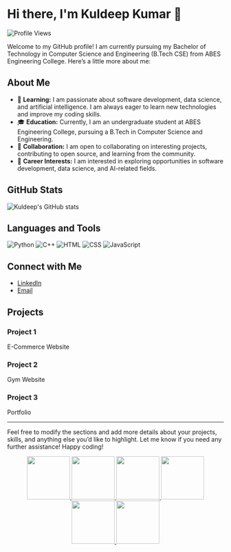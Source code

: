# Hi there, I'm Kuldeep Kumar 👋

![Profile Views](https://komarev.com/ghpvc/?username=Kuldeepcoder2006&color=blue)

Welcome to my GitHub profile! I am currently pursuing my Bachelor of Technology in Computer Science and Engineering (B.Tech CSE) from ABES Engineering College. Here’s a little more about me:

## About Me

- 🌱 **Learning:** I am passionate about software development, data science, and artificial intelligence. I am always eager to learn new technologies and improve my coding skills.
- 🎓 **Education:** Currently, I am an undergraduate student at ABES Engineering College, pursuing a B.Tech in Computer Science and Engineering.
- 👯 **Collaboration:** I am open to collaborating on interesting projects, contributing to open source, and learning from the community.
- 💼 **Career Interests:** I am interested in exploring opportunities in software development, data science, and AI-related fields.

## GitHub Stats

![Kuldeep's GitHub stats](https://github-readme-stats.vercel.app/api?username=Kuldeepcoder2006&show_icons=true&theme=radical)

## Languages and Tools

![Python](https://img.shields.io/badge/-Python-3776AB?style=for-the-badge&logo=python&logoColor=white)
![C++](https://img.shields.io/badge/-C++-00599C?style=for-the-badge&logo=c%2B%2B&logoColor=white)
![HTML](https://img.shields.io/badge/-HTML-E34F26?style=for-the-badge&logo=html5&logoColor=white)
![CSS](https://img.shields.io/badge/-CSS-1572B6?style=for-the-badge&logo=css3&logoColor=white)
![JavaScript](https://img.shields.io/badge/-JavaScript-F7DF1E?style=for-the-badge&logo=javascript&logoColor=black)

## Connect with Me

- [LinkedIn](https://www.linkedin.com/in/kuldeepkumarabes) 
- [Email](kumarkuldeep65281@gmail.com)

## Projects

### Project 1
E-Commerce Website

### Project 2
Gym Website

### Project 3
Portfolio

---

Feel free to modify the sections and add more details about your projects, skills, and anything else you’d like to highlight. Let me know if you need any further assistance! Happy coding!

 
<div style='display:flex; align-items:center; gap: 10px;' align='center'><a href="https://gssoc.girlscript.tech/leaderboard">
<img src="https://raw.githubusercontent.com/GSSoC24/Postman-Challenge/main/docs/assets/Postman%20White.png" width="100px" height="100px" />
  <img src="https://raw.githubusercontent.com/GSSoC24/Postman-Challenge/main/docs/assets/1.png" width="100px" height="100px" />
  <img src="https://raw.githubusercontent.com/GSSoC24/Postman-Challenge/main/docs/assets/2.png" width="100px" height="100px" />
  <img src="https://raw.githubusercontent.com/GSSoC24/Postman-Challenge/main/docs/assets/3.png" width="100px" height="100px" />
  <img src="https://raw.githubusercontent.com/GSSoC24/Postman-Challenge/main/docs/assets/4.png" width="100px" height="100px" />
  <img src="https://raw.githubusercontent.com/GSSoC24/Postman-Challenge/main/docs/assets/5.png" width="100px" height="100px" /></a>
</div>


<!---
Kuldeepcoder2006/Kuldeepcoder2006 is a ✨ special ✨ repository because its `README.md` (this file) appears on your GitHub profile.
You can click the Preview link to take a look at your changes.
--->

